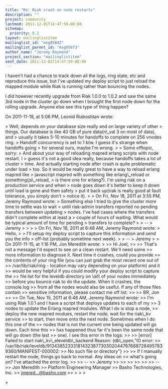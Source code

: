```yaml
---
title: "Re: Riak crash on node restarts"
description: ""
project: community
lastmod: 2011-12-01T14:47:59-08:00
sitemap:
  priority: 0.2
layout: mailinglistitem
mailinglist_id: "msg05842"
mailinglist_parent_id: "msg05673"
author_name: "Jeremy Raymond"
project_section: "mailinglistitem"
sent_date: 2011-12-01T14:47:59-08:00
---
```



I haven't had a chance to track down all the logs, ring state, etc and 
reproduce this issue, but I've updated my deploy script to just reload the 
mapped module while Riak is running rather than bouncing the nodes.

I did however recently upgrade from Riak 1.0.0 to 1.0.2 and saw the same 3rd 
node in the cluster go down when I brought the first node down for the rolling 
upgrade. Anyone else see this type of thing happen?

On 2011-11-18, at 5:06 PM, Leonid Riaboshtan wrote:

&gt; Well, depends on your database size really and on large variety of other 
&gt; things. Our database is like 40 GB of pure data(n\\_val 3 on most of data), and 
&gt; usually it takes 5-10 minutes for handoffs to complete on 256 vnodes ring. 
&gt; Handoff concurrency is set to 1 btw. I guess it's strange when handoffs going 
&gt; for several ours, maybe I'm wrong.
&gt; 
&gt; Some offtopic, sorry:
&gt; And about your way of reloading mapred erlang scripts with node restart. I 
&gt; guess it's not a good idea really, because handoffs takes a lot of cluster 
&gt; time. And actually starting node after crash is quite problematic under load 
&gt; too. So it would be really great to have a way to reload erlang mapred like 
&gt; javascript mapred with something like erlang\\_reload or something(js\\_reload, 
&gt; is there one for erlang?). I'm using riak on a production service and when 
&gt; node goes down it's better to keep it down until load is gone and then safely 
&gt; put it back up(riak is really good at fault tolerance, you simply don't 
&gt; notice it).
&gt; 
&gt; On Fri, Nov 18, 2011 at 3:55 PM, Jeremy Raymond  wrote:
&gt; Something else I tried to give the cluster more time to settle was to wait 
&gt; until riak-admin transfers reported no pending transfers between updating 
&gt; nodes. I've had cases where the transfers didn't complete within at least a 
&gt; couple of hours of waiting. What would be typical amount of time for pending 
&gt; transfers to complete?
&gt; 
&gt; --
&gt; Jeremy
&gt; 
&gt; 
&gt; 
&gt; On Fri, Nov 18, 2011 at 6:48 AM, Jeremy Raymond  wrote:
&gt; Hello,
&gt; 
&gt; I'll setup my deploy script to capture this information and send you the info 
&gt; off-list (probably sometime next week).
&gt; 
&gt; --
&gt; Jeremy
&gt; 
&gt; On 2011-11-15, at 1:16 PM, Jon Meredith wrote:
&gt; 
&gt;&gt; Hi Joel,
&gt;&gt; 
&gt;&gt; That's not a message I'd expect to see on a clean restart. We'll need some 
&gt;&gt; more information to diagnose it. Next time it crashes, could you provide 
&gt;&gt; the contents of your ring file (you can just grab the most recent one out of 
&gt;&gt; /var/lib/riak/ring - location may vary depending on your platform) and it 
&gt;&gt; would be very helpful if you could modify your deploy script to capture the 
&gt;&gt; file list for the leveldb directory on \\*all\\* of your nodes immediately 
&gt;&gt; before you bounce riak to do the update. When it crashes, the console.log 
&gt;&gt; from all the nodes would also be useful. If any of those files contain 
&gt;&gt; sensitive information, please contact me off list.
&gt;&gt; 
&gt;&gt; BR, Jon
&gt;&gt; 
&gt;&gt; On Tue, Nov 15, 2011 at 6:48 AM, Jeremy Raymond  wrote:
&gt;&gt; I'm using Riak 1.0.1 and I have a script that deploys updates to each of my 
&gt;&gt; 3 nodes to update the Erlang mapred modules. What I do is stop a node, 
&gt;&gt; deploy the new mapred modues, restart the node, wait for the riak\\_kv service 
&gt;&gt; to start, then move onto the next node. Sometimes when I do this one of the 
&gt;&gt; nodes that is not the current one being updated will go down. Each time this 
&gt;&gt; has happened thus far it's been the same node that will go down (the last 
&gt;&gt; one). I see this error in the logs:
&gt;&gt; 
&gt;&gt; [error] Failed to start riak\\_kv\\_eleveldb\\_backend Reason: {db\\_open,"IO error: 
&gt;&gt; /var/lib/riak/leveldb/913438523331814323877303020447676887284957839360/MANIFEST-000002:
&gt;&gt; No such file or directory"}
&gt;&gt; 
&gt;&gt; If I manually restart the node, things go back to normal. Any ideas on 
&gt;&gt; what's going on? I've attached the error log.
&gt;&gt; 
&gt;&gt; --
&gt;&gt; Jeremy
&gt;&gt; 
&gt;&gt; 
&gt;&gt; 
&gt;&gt; 
&gt;&gt; 
&gt;&gt; -- 
&gt;&gt; Jon Meredith
&gt;&gt; Platform Engineering Manager
&gt;&gt; Basho Technologies, Inc.
&gt;&gt; jmered...@basho.com
&gt;&gt; 
&gt; 
&gt; 
&gt; 
 
&gt; 

